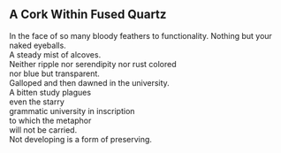 A Cork Within Fused Quartz
--------------------------
In the face of so many bloody feathers to functionality. Nothing but your naked eyeballs.  
A steady mist of alcoves.  
Neither ripple nor serendipity nor rust colored  
nor blue but transparent.  
Galloped and then dawned in the university.  
A bitten study plagues  
even the starry  
grammatic university in inscription  
to which the metaphor  
will not be carried.  
Not developing is a form of preserving.  
